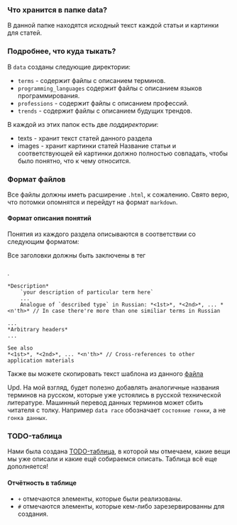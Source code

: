 ### Что хранится в папке data?
В данной папке находятся исходный текст каждой статьи и картинки для статей. 


### Подробнее, что куда тыкать?
В `data` созданы следующие директории:

- `terms` - содержит файлы с описанием терминов.
- `programming_languages` содержит файлы с описанием языков программирования.
- `professions` - содержит файлы с описанием профессий.
- `trends` - содержит файлы с описанием будущих трендов.

В каждой из этих папок есть две *поддиректории*:
- texts - хранит текст статей данного раздела
- images - хранит картинки статей 
Название статьи и соответствующей ей картинки должно полностью совпадать, чтобы было понятно, что к чему относится.

### Формат файлов
Все файлы должны иметь расширение `.html`, к сожалению. Свято верю, что потомки опомнятся и перейдут на формат `markdown`.

#### Формат описания понятий

Понятия из каждого раздела описываются в соответствии со следующим форматом:

Все заголовки должны быть заключены в тег <h3></h3>.
```
*Description*
    `your description of particular term here`
    ...
    Analogue of `described type` in Russian: *<1st>*, *<2nd>*, ... *<n'th>* // In case there're more than one similiar terms in Russian

...
*Arbitrary headers*
...

See also 
*<1st>*, *<2nd>*, ... *<n'th>* // Cross-references to other application materials
```

Также вы можете скопировать текст шаблона из данного [файла](template.html)

Upd. На мой взгляд, будет полезно добавлять аналогичные названия терминов на русском, которые уже устоялись в русской технической литературе.
Машинный перевод данных терминов может сбить читателя с толку. Например `data race` обозначает `состояние гонки`, а не `гонка данных`.

### TODO-таблица

Нами была создана [TODO-таблица](https://docs.google.com/spreadsheets/d/14_3-DDZsczMhaSFRzaL8bGDGboNCUSXn4FNdcgW2EWQ/edit#gid=0), в которой мы отмечаем, какие вещи мы уже описали и какие ещё собираемся описать. Таблица всё еще дополняется!

#### Отчётность в таблице
- `+` отмечаются элементы, которые были реализованы.
- `#` отмечаются элементы, которые кем-либо зарезервированны для создания.